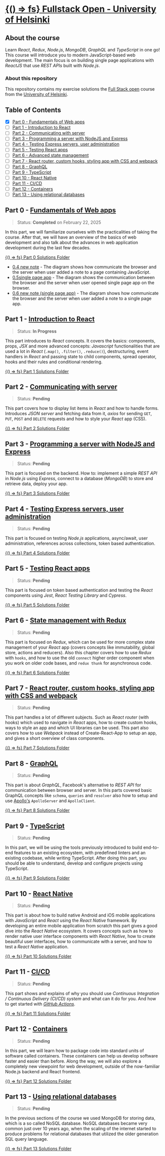 # [{() => fs} Fullstack Open - University of Helsinki](https://fullstackopen.com/en)

## About the course

Learn _React_, _Redux_, _Node.js_, _MongoDB_, _GraphQL_ and _TypeScript_ in one go! This course will introduce you to modern JavaScript-based web development. The main focus is on building single page applications with _ReactJS_ that use _REST APIs_ built with _Node.js_.

### About this repository

This repository contains my exercise solutions the [Full Stack open](https://fullstackopen.com/en) course from the [University of Helsinki](https://www.helsinki.fi/en).

## Table of Contents

- [x] [Part 0 - Fundamentals of Web apps](#part-0---fundamentals-of-web-apps)
- [ ] [Part 1 - Introduction to React](#part-1---introduction-to-react)
- [ ] [Part 2 - Communicating with server](#part-2---communicating-with-server)
- [ ] [Part 3 - Programming a server with NodeJS and Express](#part-3---programming-a-server-with-nodejs-and-express)
- [ ] [Part 4 - Testing Express servers, user administration](#part-4---testing-express-servers-user-administration)
- [ ] [Part 5 - Testing React apps](#part-5---testing-react-apps)
- [ ] [Part 6 - Advanced state management](#part-6---state-management-with-redux)
- [ ] [Part 7 - React router, custom hooks, styling app with CSS and webpack](#part-7---react-router-custom-hooks-styling-app-with-css-and-webpack)
- [ ] [Part 8 - GraphQL](#part-8---graphql)
- [ ] [Part 9 - TypeScript](#part-9---typescript)
- [ ] [Part 10 - React Native](#part-10---react-native)
- [ ] [Part 11 - CI/CD](#part-11---cicd)
- [ ] [Part 12 - Containers](#part-12---containers)
- [ ] [Part 13 - Using relational databases](#part-13---using-relational-databases)

<!-- ### Certificates

_Course is in progress_ -->

## Part 0 - [Fundamentals of Web apps](https://fullstackopen.com/en/part0)

> Status: **Completed** on February 22, 2025

In this part, we will familiarize ourselves with the practicalities of taking the course. After that, we will have an overview of the basics of web development and also talk about the advances in web application development during the last few decades.

[{() => fs} Part 0 Solutions Folder](/Part-00)

- [0.4 new note](/Part-0/0.4-newNoteDiagram/) - The diagram shows how communicate the browser and the server when user added a note to a page containing JavaScript.
- [0.5single page app](/Part-0/0.5-singlePageAppDiagram/) - The diagram shows the communication between the browser and the server when user opened single page app on the browser.
- [0.6 new note (single page app)](/Part-0/0.6-newNoteSinglePageAppDiagram/) - The diagram shows how communicate the browser and the server when user added a note to a single page app.

## Part 1 - [Introduction to React](https://fullstackopen.com/en/part1)

> Status: **In Progress**

This part introduces to _React_ concepts. It covers the basics: components, props, _JSX_ and more advanced concepts: _Javascript_ functionalities that are used a lot in _React_ (`.map()`, `.filter()`, `.reduce()`), destructuring, event handlers in _React_ and passing state to child components, spread operator, hooks and their rules and conditional rendering.

[{() => fs} Part 1 Solutions Folder](/Part-01)

## Part 2 - [Communicating with server](https://fullstackopen.com/en/part2)

> Status: **Pending**

This part covers how to display list items in _React_ and how to handle forms. Introduces _JSON server_ and fetching data from it, _axios_ for sending `GET`, `PUT`, `POST` and `DELETE` requests and how to style your _React_ app (CSS).

[{() => fs} Part 2 Solutions Folder](/Part-02)

## Part 3 - [Programming a server with NodeJS and Express](https://fullstackopen.com/en/part3)

> Status: **Pending**

This part is focused on the backend. How to: implement a simple _REST API_ in _Node.js_ using _Express_, connect to a database (_MongoDB_) to store and retrieve data, deploy your app.

[{() => fs} Part 3 Solutions Folder](/Part-03)

## Part 4 - [Testing Express servers, user administration](https://fullstackopen.com/en/part4)

> Status: **Pending**

This part is focused on testing _Node.js_ applications, async/await, user administration, references across collections, token based authentication.

[{() => fs} Part 4 Solutions Folder](/Part-04)

## Part 5 - [Testing React apps](https://fullstackopen.com/en/part5)

> Status: **Pending**

This part is focused on token based authentication and testing the _React_ components using _Jest_, _React Testing Library_ and _Cypress_.

[{() => fs} Part 5 Solutions Folder](/Part-05)

## Part 6 - [State management with Redux](https://fullstackopen.com/en/part6)

> Status: **Pending**

This part is focused on _Redux_, which can be used for more complex state management of your _React_ app (covers concepts like immutability, global store, actions and reducers). Also this chapter covers how to use _Redux_ with `hooks`, and how to use the old `connect` higher order component when you work on older code bases, and `redux thunk` for asynchronous code.

[{() => fs} Part 6 Solutions Folder](/Part-06)

## Part 7 - [React router, custom hooks, styling app with CSS and webpack](https://fullstackopen.com/en/part7)

> Status: **Pending**

This part handles a lot of different subjects. Such as _React router_ (with hooks) which used to navigate in _React_ apps, how to create custom hooks, ways to style an app and which UI libraries can be used. This part also covers how to use _Webpack_ instead of Create-React-App to setup an app, and gives a short overview of class components.

[{() => fs} Part 7 Solutions Folder](/Part-07)

## Part 8 - [GraphQL](https://fullstackopen.com/en/part8)

> Status: **Pending**

This part is about _GraphQL_, Facebook's alternative to _REST API_ for communication between browser and server. In this parts covered basic GraphQL concepts like `schema`, `queries` and `resolver` also how to setup and use [Apollo's](https://www.apollographql.com/) `ApolloServer` and `ApolloClient`.

[{() => fs} Part 8 Solutions Folder](/Part-08)

## Part 9 - [TypeScript](https://fullstackopen.com/en/part9)

> Status: **Pending**

In this part, we will be using the tools previously introduced to build end-to-end features to an existing ecosystem, with predefined linters and an existing codebase, while writing TypeScript. After doing this part, you should be able to understand, develop and configure projects using TypeScript.

[{() => fs} Part 9 Solutions Folder](/Part-09)

## Part 10 - [React Native](https://fullstackopen.com/en/part10)

> Status: **Pending**

This part is about how to build native Android and iOS mobile applications with _JavaScript_ and _React_ using the _React Native_ framework. By developing an entire mobile application from scratch this part gives a good dive into the _React Native_ ecosystem. It covers concepts such as how to render native user interface components with _React Native_, how to create beautiful user interfaces, how to communicate with a server, and how to test a _React Native_ application.

[{() => fs} Part 10 Solutions Folder](/Part-10)

## Part 11 - [CI/CD](https://fullstackopen.com/en/part11)

> Status: **Pending**

This part shows and explains of why you should use _Continuous Integration / Continuous Delivery (CI/CD) system_ and what can it do for you. And how to get started with _[GitHub Actions](https://github.com/features/actions)_.

[{() => fs} Part 11 Solutions Folder](/Part-11)

## Part 12 - [Containers](https://fullstackopen.com/en/part12)

> Status: **Pending**

In this part, we will learn how to package code into standard units of software called containers. These containers can help us develop software faster and easier than before. Along the way, we will also explore a completely new viewpoint for web development, outside of the now-familiar Node.js backend and React frontend.

[{() => fs} Part 12 Solutions Folder](/Part-12)

## Part 13 - [Using relational databases](https://fullstackopen.com/en/part13)

> Status: **Pending**

In the previous sections of the course we used MongoDB for storing data, which is a so called NoSQL database. NoSQL databases became very common just over 10 years ago, when the scaling of the internet started to produce problems for relational databases that utilized the older generation SQL query language.

[{() => fs} Part 13 Solutions Folder](/Part-13)